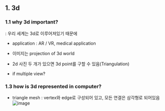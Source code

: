 ## 1. 3d
### 1.1 why 3d important?
: 우리 세계는 3d로 이루어져있기 때문에  

* application 
: AR / VR, medical application

* 이미지는 projection of 3d world
* 2d 사진 두 개가 있으면 3d point를 구할 수 있음(Triangulation)
* if multiple view?

### 1.3 how is 3d represented in computer?


* triangle mesh
: vertex와 edge로 구성되어 있고, 모든 연결은 삼각형로 되어있음
![image](https://user-images.githubusercontent.com/51853700/133721983-d385f677-43e5-43d1-8998-9e9e3b3cf506.png)
